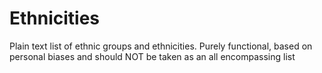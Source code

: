 # Ethnicities
Plain text list of ethnic groups and ethnicities. Purely functional, based on personal biases and should NOT be taken as an all encompassing list
